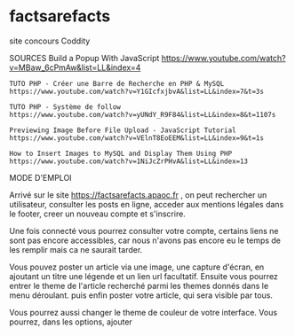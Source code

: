 # factsarefacts
site concours Coddity

SOURCES
    Build a Popup With JavaScript
    https://www.youtube.com/watch?v=MBaw_6cPmAw&list=LL&index=4

    TUTO PHP - Créer une Barre de Recherche en PHP & MySQL
    https://www.youtube.com/watch?v=Y1GIcfxjbvA&list=LL&index=7&t=3s

    TUTO PHP - Système de follow
    https://www.youtube.com/watch?v=yUNdY_R9F84&list=LL&index=8&t=1107s

    Previewing Image Before File Upload - JavaScript Tutorial
    https://www.youtube.com/watch?v=VElnT8EoEEM&list=LL&index=9&t=1s

    How to Insert Images to MySQL and Display Them Using PHP
    https://www.youtube.com/watch?v=1NiJcZrPHvA&list=LL&index=13

MODE D'EMPLOI

Arrivé sur le site https://factsarefacts.apaoc.fr , on peut rechercher un utilisateur, consulter les posts en ligne, acceder aux mentions légales dans le footer, creer un nouveau compte et s'inscrire.

Une fois connecté vous pourrez consulter votre compte, certains liens ne sont pas encore accessibles, car  nous n'avons pas encore eu le temps de les remplir mais ca ne saurait tarder.

Vous pouvez poster un article via une image, une capture d'écran, en ajoutant un titre une légende et un lien url facultatif.
Ensuite vous pourrez entrer le theme de l'article recherché parmi les themes donnés dans le menu déroulant. puis enfin poster votre article, qui sera visible par tous.

Vous pourrez aussi changer le theme de couleur de votre interface.
Vous pourrez, dans les options, ajouter

